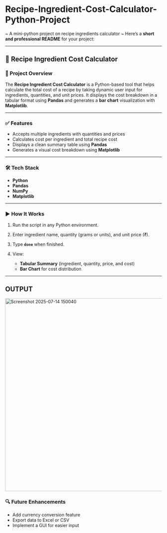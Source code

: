 # Recipe-Ingredient-Cost-Calculator-Python-Project
~ A mini-python project on recipe ingredients calculator ~
Here’s a **short and professional README** for your project:

---

## 🧾 Recipe Ingredient Cost Calculator

### 📌 Project Overview

The **Recipe Ingredient Cost Calculator** is a Python-based tool that helps calculate the total cost of a recipe by taking dynamic user input for ingredients, quantities, and unit prices. It displays the cost breakdown in a tabular format using **Pandas** and generates a **bar chart** visualization with **Matplotlib**.

---

### ✅ Features

* Accepts multiple ingredients with quantities and prices
* Calculates cost per ingredient and total recipe cost
* Displays a clean summary table using **Pandas**
* Generates a visual cost breakdown using **Matplotlib**

---

### 🛠 Tech Stack

* **Python**
* **Pandas**
* **NumPy**
* **Matplotlib**

---

### ▶ How It Works

1. Run the script in any Python environment.
2. Enter ingredient name, quantity (grams or units), and unit price (₹).
3. Type **`done`** when finished.
4. View:

   * **Tabular Summary** (ingredient, quantity, price, and cost)
   * **Bar Chart** for cost distribution

---
## OUTPUT

<img width="827" height="619" alt="Screenshot 2025-07-14 150040" src="https://github.com/user-attachments/assets/bc140d2e-b746-402f-bbcb-d11dae9feac1" />


### 🔍 Future Enhancements

* Add currency conversion feature
* Export data to Excel or CSV
* Implement a GUI for easier input

